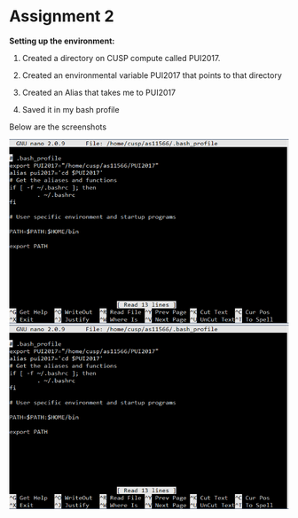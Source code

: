 # Assignment 2
**Setting up the environment:**

1. Created a directory on CUSP compute called PUI2017. 

2. Created an environmental variable PUI2017 that points to that directory

3. Created an Alias that takes me to PUI2017

3. Saved it in my bash profile

Below are the screenshots

![Alt text](Screenshots/bash_profile.PNG)
![Alt text](Screenshots/bash_profile.PNG)
